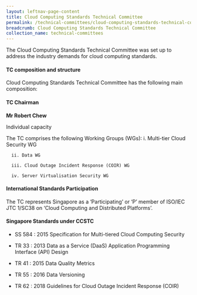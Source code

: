 ```yaml
---
layout: leftnav-page-content
title: Cloud Computing Standards Technical Committee
permalink: /technical-committees/cloud-computing-standards-technical-committee/
breadcrumb: Cloud Computing Standards Technical Committee
collection_name: technical-committees
---
```


The Cloud Computing Standards Technical Committee was set up to address the industry demands for cloud computing standards.

#### TC composition and structure
Cloud Computing Standards Technical Committee has the following main composition:

#### TC Chairman

**Mr Robert Chew**

Individual capacity

The TC comprises the following Working Groups (WGs):
      i. Multi-tier Cloud Security WG

      ii. Data WG

      iii. Cloud Outage Incident Response (COIR) WG

      iv. Server Virtualisation Security WG


#### International Standards Participation
The TC represents Singapore as a ‘Participating’ or ‘P’ member of ISO/IEC JTC 1/SC38 on ‘Cloud Computing and Distributed Platforms’.


#### Singapore Standards under CCSTC

* SS 584 : 2015   Specification for Multi-tiered Cloud Computing Security

* TR 33 : 2013   Data as a Service (DaaS) Application Programming Interface (API) Design

* TR 41 : 2015   Data Quality Metrics

* TR 55 : 2016   Data Versioning

* TR 62 : 2018   Guidelines for Cloud Outage Incident Response (COIR)
